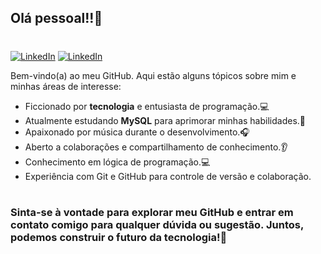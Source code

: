 ## Olá pessoal!!👋
#
[![LinkedIn](https://img.shields.io/badge/LinkedIn-0077B5?style=for-the-badge&logo=linkedin&logoColor=white)](https://www.linkedin.com/in/sime%C3%A3o-jose-silva8196784001/) 
[![LinkedIn](https://img.shields.io/badge/Gmail-D14836?style=for-the-badge&logo=gmail&logoColor=white)](Http://simeãojs@gmail.com) 


Bem-vindo(a) ao meu GitHub. Aqui estão alguns tópicos sobre mim e minhas áreas de interesse:

- Ficcionado por **tecnologia** e entusiasta de programação.💻
- Atualmente estudando **MySQL** para aprimorar minhas habilidades.🌱
- Apaixonado por música durante o desenvolvimento.🎧
- Aberto a colaborações e compartilhamento de conhecimento.👂
- Conhecimento em lógica de programação.💻
- Experiência com Git e GitHub para controle de versão e colaboração.

#


### Sinta-se à vontade para explorar meu GitHub e entrar em contato comigo para qualquer dúvida ou sugestão. Juntos, podemos construir o futuro da tecnologia!🚀


<!--
**Simeaojs/Simeaojs** is a ✨ _special_ ✨ repository because its `README.md` (this file) appears on your GitHub profile.


- 🔭 Atualmente estou trabalhando em...
- 🌱 Atualmente estou aprendendo...
- 👯 Estou procurando colaborar em ...
- 🤔 Estou procurando ajuda com ...
- 💬 Pergunte-me sobre...
- 📫 Como chegar até mim: ...
- ⚡ Curiosidade: ...
-->
